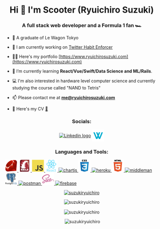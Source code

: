 <head>
  <link href="//maxcdn.bootstrapcdn.com/font-awesome/4.1.0/css/font-awesome.min.css" rel="stylesheet" />
</head>

<h1 align="center">Hi 👋 I'm Scooter (Ryuichiro Suzuki)</h1>
<h3 align="center">A full stack web developer and a Formula 1 fan 🏎</h3>

- 🚌 A graduate of Le Wagon Tokyo

- 💪 I am currently working on [Twitter Habit Enforcer](https://github.com/SuzukiRyuichiro/twitter-habit-enforcer)

- 👨‍💻 Here's my portfolio [https://www.ryuichirosuzuki.com](https://www.ryuichirosuzuki.com)

- 🌱 I’m currently learning **React/Vue/Swift/Data Science and ML/Rails**.

- 💻 I'm also interested in hardware level computer science and currently studying the course called "NAND to Tetris"

- 📫 Please contact me at **me@ryuichirosuzuki.com**

- 📄 Here's my CV [🔗](https://drive.google.com/file/d/1zE9PWYMexKKgGPdeNEHn2OWxlIycJlcT/view?usp=sharing)

<h3 align="center">Socials:</h3>
<div align="center">
  <a href="https://linkedin.com/in/ryuichiro-suzuki-scooter" target="blank"><img align="center" src="https://image.flaticon.com/icons/png/512/174/174857.png" alt="Linkedin logo" height="40" width="40" /></a>
  <a href="https://www.wantedly.com/id/SuzukiRyuichiro" target="blank"><img align="center" src="wantedly_mark.png" alt="wantedly_mark.png" height="40" width="40" /></a>
  </div>

<link href="//maxcdn.bootstrapcdn.com/font-awesome/4.1.0/css/font-awesome.min.css" rel="stylesheet" />

<h3 align="center">Languages and Tools:</h3>
<!-- skills -->
<div align="center">
<p align="left">
  <a href="https://www.ruby-lang.org/en/" target="_blank"> <img src="https://raw.githubusercontent.com/devicons/devicon/master/icons/ruby/ruby-original.svg" alt="ruby" width="40" height="40"/> </a>
  <a href="https://rubyonrails.org" target="_blank"> <img src="https://raw.githubusercontent.com/devicons/devicon/master/icons/rails/rails-original-wordmark.svg" alt="rails" width="40" height="40"/> </a>
  <a href="https://developer.mozilla.org/en-US/docs/Web/JavaScript" target="_blank"> <img src="https://raw.githubusercontent.com/devicons/devicon/master/icons/javascript/javascript-original.svg" alt="javascript" width="40" height="40"/> </a>
  <a href="https://reactjs.org" target="_blank"> <img src="https://raw.githubusercontent.com/devicons/devicon/master/icons/react/react-original-wordmark.svg" alt="react" width="40" height="40"/> </a>
  <a href="https://www.chartjs.org" target="_blank"> <img src="https://www.chartjs.org/media/logo-title.svg" alt="chartjs" width="40" height="40"/> </a>
  <a href="https://www.w3schools.com/css/" target="_blank"> <img src="https://raw.githubusercontent.com/devicons/devicon/master/icons/css3/css3-original-wordmark.svg" alt="css3" width="40" height="40"/> </a>
  <a href="https://heroku.com" target="_blank"> <img src="https://www.vectorlogo.zone/logos/heroku/heroku-icon.svg" alt="heroku" width="40" height="40"/> </a>
  <a href="https://www.w3.org/html/" target="_blank"> <img src="https://raw.githubusercontent.com/devicons/devicon/master/icons/html5/html5-original-wordmark.svg" alt="html5" width="40" height="40"/> </a>
  <a href="https://middlemanapp.com/" target="_blank"> <img src="https://raw.githubusercontent.com/leungwensen/svg-icon/b84b3f3a3da329b7c1d02346865f8e98beb05413/dist/svg/logos/middleman.svg" alt="middleman" width="40" height="40"/> </a>
  <a href="https://www.postgresql.org" target="_blank"> <img src="https://raw.githubusercontent.com/devicons/devicon/master/icons/postgresql/postgresql-original-wordmark.svg" alt="postgresql" width="40" height="40"/> </a>
  <a href="https://postman.com" target="_blank"> <img src="https://www.vectorlogo.zone/logos/getpostman/getpostman-icon.svg" alt="postman" width="40" height="40"/> </a>
  <a href="https://sass-lang.com" target="_blank"> <img src="https://raw.githubusercontent.com/devicons/devicon/master/icons/sass/sass-original.svg" alt="sass" width="40" height="40"/> </a>
  <a href="https://firebase.google.com/" target="_blank"> <img src="https://www.vectorlogo.zone/logos/firebase/firebase-icon.svg" alt="firebase" width="40" height="40"/> </a>
</p>
</div>

<p align="center"><a href="https://github.com/ryo-ma/github-profile-trophy"><img src="https://github-profile-trophy.vercel.app/?username=suzukiryuichiro" alt="suzukiryuichiro" /></a> </p>
<p align="center"><img src="https://github-readme-stats.vercel.app/api/top-langs?username=suzukiryuichiro&show_icons=true&locale=en&layout=compact" alt="suzukiryuichiro" /></p><p align="center"><img align="center" src="https://github-readme-streak-stats.herokuapp.com/?user=suzukiryuichiro&" alt="suzukiryuichiro" /></p>
<p align="center">&nbsp;<img src="https://github-readme-stats.vercel.app/api?username=suzukiryuichiro&show_icons=true&locale=en" alt="suzukiryuichiro" /></p>
